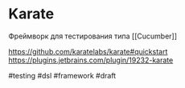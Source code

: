 # Karate

Фреймворк для тестирования типа [[Cucumber]]

https://github.com/karatelabs/karate#quickstart
https://plugins.jetbrains.com/plugin/19232-karate

#testing #dsl #framework
#draft